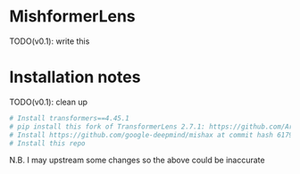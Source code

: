 # MishformerLens

TODO(v0.1): write this

# Installation notes

TODO(v0.1): clean up

```bash
# Install transformers==4.45.1
# pip install this fork of TransformerLens 2.7.1: https://github.com/ArthurConmy/TransformerLens/tree/mishformer-lens-changes  # TODO(v0.1): upstream TransformerLens changes
# Install https://github.com/google-deepmind/mishax at commit hash 617972a2f83f14b3b76288477974d95563fe5e7d
# Install this repo
```

N.B. I may upstream some changes so the above could be inaccurate
